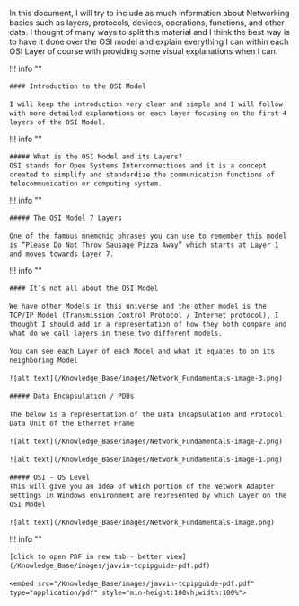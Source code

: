 In this document, I will try to include as much information about Networking basics such as layers, protocols, devices, operations, functions, and other data. I thought of many ways to split this material and I think the best way is to have it done over the OSI model and explain everything I can within each OSI Layer of course with providing some visual explanations when I can.


!!! info ""

    #### Introduction to the OSI Model

    I will keep the introduction very clear and simple and I will follow with more detailed explanations on each layer focusing on the first 4 layers of the OSI Model.

!!! info ""

    ##### What is the OSI Model and its Layers?
    OSI stands for Open Systems Interconnections and it is a concept created to simplify and standardize the communication functions of telecommunication or computing system.

!!! info ""

    ##### The OSI Model 7 Layers

    One of the famous mnemonic phrases you can use to remember this model is “Please Do Not Throw Sausage Pizza Away” which starts at Layer 1 and moves towards Layer 7.

    
!!! info ""

    #### It’s not all about the OSI Model

    We have other Models in this universe and the other model is the TCP/IP Model (Transmission Control Protocol / Internet protocol), I thought I should add in a representation of how they both compare and what do we call layers in these two different models.

    You can see each Layer of each Model and what it equates to on its neighboring Model

    ![alt text](/Knowledge_Base/images/Network_Fundamentals-image-3.png)

    ##### Data Encapsulation / PDUs

    The below is a representation of the Data Encapsulation and Protocol Data Unit of the Ethernet Frame

    ![alt text](/Knowledge_Base/images/Network_Fundamentals-image-2.png)

    ![alt text](/Knowledge_Base/images/Network_Fundamentals-image-1.png)

    ##### OSI - OS Level
    This will give you an idea of which portion of the Network Adapter settings in Windows environment are represented by which Layer on the OSI Model

    ![alt text](/Knowledge_Base/images/Network_Fundamentals-image.png)


!!! info ""

    [click to open PDF in new tab - better view](/Knowledge_Base/images/javvin-tcpipguide-pdf.pdf)

    <embed src="/Knowledge_Base/images/javvin-tcpipguide-pdf.pdf" type="application/pdf" style="min-height:100vh;width:100%">
